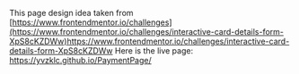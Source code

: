 This page design idea taken from [https://www.frontendmentor.io/challenges](https://www.frontendmentor.io/challenges/interactive-card-details-form-XpS8cKZDWw)https://www.frontendmentor.io/challenges/interactive-card-details-form-XpS8cKZDWw
Here is the live page: https://yvzklc.github.io/PaymentPage/
